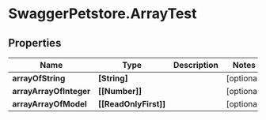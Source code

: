 # SwaggerPetstore.ArrayTest

## Properties
Name | Type | Description | Notes
------------ | ------------- | ------------- | -------------
**arrayOfString** | **[String]** |  | [optional] 
**arrayArrayOfInteger** | **[[Number]]** |  | [optional] 
**arrayArrayOfModel** | **[[ReadOnlyFirst]]** |  | [optional] 
